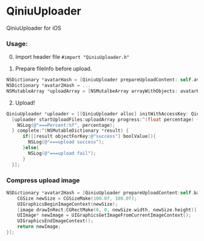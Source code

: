 QiniuUploader
=============

QiniuUploader for iOS

### Usage:

0. Import header file
`#import "QiniuUploader.h"`

1. Prepare fileInfo before upload.
``` Objective-C
NSDictionary *avatarHash = [QiniuUploader prepareUploadContent: self.avatarInfo filename: @"avatar" format: @"jpg" bucket: QiniuAvatarBucketName imageCompress: nil];
NSDictionary *avatar2Hash = ...
NSMutableArray *uploadArray = [NSMutalbeArray arrayWithObjects: avatarHash, ..., nil];
```

2. Upload!
``` Objective-C
QiniuUploader *uploader = [[QiniuUploader alloc] initWithAccessKey: QiniuAccessKey secretKey: QiniuSecretKey];
  [uploader startUploadFiles:uploadArray progress:^(float percentage) {
    NSLog(@"===Percent:%f", percentage);
  } complete:^(NSMutableDictionary *result) {
      if([[result objectForKey:@"success"] boolValue]){
        NSLog(@"===upload success");
      }else{
        NSLog(@"===upload fail");
      }
  }];
```

### Compress upload image

``` Objective-C
NSDictionary *avatar2Hash = [QiniuUploader prepareUploadContent:self.bannerInfo filename:@"avatar" format:@"jpg" bucket: QiniuAvatarBucketName imageCompress:^UIImage *(UIImage *image) {
    CGSize newSize = CGSizeMake(100.0f, 100.0f);
    UIGraphicsBeginImageContext(newSize);
    [image drawInRect:CGRectMake(0, 0, newSize.width, newSize.height)];
    UIImage* newImage = UIGraphicsGetImageFromCurrentImageContext();
    UIGraphicsEndImageContext();
    return newImage;
}];

```

